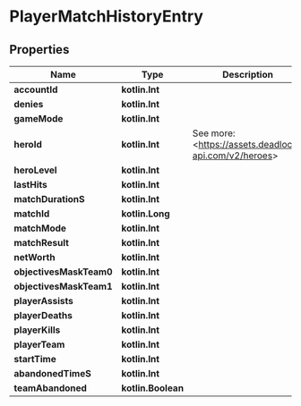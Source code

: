 
# PlayerMatchHistoryEntry

## Properties
Name | Type | Description | Notes
------------ | ------------- | ------------- | -------------
**accountId** | **kotlin.Int** |  | 
**denies** | **kotlin.Int** |  | 
**gameMode** | **kotlin.Int** |  | 
**heroId** | **kotlin.Int** | See more: &lt;https://assets.deadlock-api.com/v2/heroes&gt; | 
**heroLevel** | **kotlin.Int** |  | 
**lastHits** | **kotlin.Int** |  | 
**matchDurationS** | **kotlin.Int** |  | 
**matchId** | **kotlin.Long** |  | 
**matchMode** | **kotlin.Int** |  | 
**matchResult** | **kotlin.Int** |  | 
**netWorth** | **kotlin.Int** |  | 
**objectivesMaskTeam0** | **kotlin.Int** |  | 
**objectivesMaskTeam1** | **kotlin.Int** |  | 
**playerAssists** | **kotlin.Int** |  | 
**playerDeaths** | **kotlin.Int** |  | 
**playerKills** | **kotlin.Int** |  | 
**playerTeam** | **kotlin.Int** |  | 
**startTime** | **kotlin.Int** |  | 
**abandonedTimeS** | **kotlin.Int** |  |  [optional]
**teamAbandoned** | **kotlin.Boolean** |  |  [optional]



